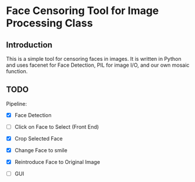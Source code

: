 # Face Censoring Tool for Image Processing Class

## Introduction

This is a simple tool for censoring faces in images. It is written in Python and uses facenet for Face Detection, PIL for image I/O, and our own mosaic function.

## TODO

Pipeline:
- [x] Face Detection
- [ ] Click on Face to Select (Front End)
- [x] Crop Selected Face
- [x] Change Face to smile
- [x] Reintroduce Face to Original Image

- [ ] GUI
